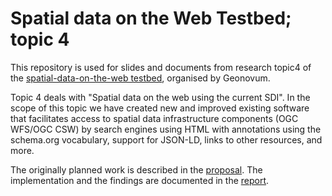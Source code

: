 # Spatial data on the Web Testbed; topic 4

This repository is used for slides and documents from research topic4 of the [spatial-data-on-the-web testbed](http://www.geonovum.nl/onderwerp-artikel/testbed-locatie-data-het-web), organised by Geonovum.

Topic 4 deals with "Spatial data on the web using the current SDI". In the scope of this topic we have created new and improved existing software that facilitates access to spatial data infrastructure components (OGC WFS/OGC CSW) by search engines using HTML with annotations using the schema.org vocabulary, support for JSON-LD, links to other resources, and more. 

The originally planned work is described in the [proposal](Proposal_topic_4_ii_GeoCat_LDF.pdf). The implementation and the findings are documented in the [report](spatial-data-on-the-web-using-sdi-report.pdf).
